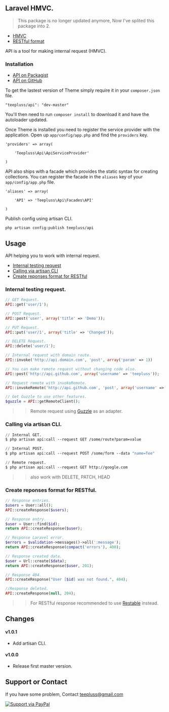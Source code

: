 ## Laravel HMVC.

> This package is no longer updated anymore, Now I've splited this package into 2.
- [HMVC](https://github.com/teepluss/laravel4-hmvc)
- [RESTful format](https://github.com/teepluss/laravel4-restable)

API is a tool for making internal request (HMVC).

### Installation

- [API on Packagist](https://packagist.org/packages/teepluss/api)
- [API on GitHub](https://github.com/teepluss/laravel4-api)

To get the lastest version of Theme simply require it in your `composer.json` file.

~~~
"teepluss/api": "dev-master"
~~~

You'll then need to run `composer install` to download it and have the autoloader updated.

Once Theme is installed you need to register the service provider with the application. Open up `app/config/app.php` and find the `providers` key.

~~~
'providers' => array(

    'Teepluss\Api\ApiServiceProvider'

)
~~~

API also ships with a facade which provides the static syntax for creating collections. You can register the facade in the `aliases` key of your `app/config/app.php` file.

~~~
'aliases' => array(

    'API' => 'Teepluss\Api\Facades\API'

)
~~~

Publish config using artisan CLI.

~~~
php artisan config:publish teepluss/api
~~~

## Usage

API helping you to work with internal request.

- [Internal testing request](#internal-testing-request)
- [Calling via artisan CLI](#calling-via-artisan-cli)
- [Create reponses format for RESTful](#create-reponses-format-for-restful)

### Internal testing request.

~~~php
// GET Request.
API::get('user/1');

// POST Request.
API::post('user', array('title' => 'Demo'));

// PUT Request.
API::put('user/1', array('title' => 'Changed'));

// DELETE Request.
API::delete('user/1');

// Internal request with domain route.
API::invoke('http://api.domain.com', 'post', array('param' => 1))

// You can make remote request without changing code also.
API::post('http://api.github.com', array('username' => 'teepluss'));

// Request remote with invokeRemote.
API::invokeRemote('http://api.github.com', 'post', array('username' => 'teepluss'));

// Get Guzzle to use other features.
$guzzle = API::getRemoteClient();
~~~
>> Remote request using [Guzzle](http://guzzlephp.org/) as an adapter.

### Calling via artisan CLI.

~~~lisp
// Internal GET.
$ php artisan api:call --request GET /some/route?param=value

// Internal POST.
$ php artisan api:call --request POST /some/form --data "name=Tee"

// Remote request.
$ php artisan api:call --request GET http://google.com
~~~
>> also work with DELETE, PATCH, HEAD

### Create reponses format for RESTful.

~~~php
// Response entries.
$users = User::all();
API::createResponse($users);

// Response entry.
$user = User::find($id);
return API::createResponse($user);

// Response Laravel error.
$errors = $validation->messages()->all(':message');
return API::createResponse(compact('errors'), 400);

// Response created data.
$user = Url::create($data);
return API::createResponse($user, 201);

// Response 404.
API::createResponse("User [$id] was not found.", 404);

//Response deleted.
API::createResponse(null, 204);
~~~
>> For RESTful response recommended to use [Restable](https://github.com/teepluss/laravel4-restable) instead.

## Changes

#### v1.0.1
- Add artisan CLI.

#### v1.0.0
- Release first master version.

## Support or Contact

If you have some problem, Contact teepluss@gmail.com

[![Support via PayPal](https://rawgithub.com/chris---/Donation-Badges/master/paypal.jpeg)](https://www.paypal.com/cgi-bin/webscr?cmd=_s-xclick&hosted_button_id=9GEC8J7FAG6JA)
